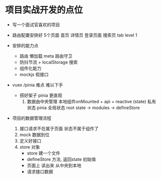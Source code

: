 # 项目实战开发的点位

- 写一个面试官喜欢的项目
- 路由配置安排好 5个页面
    首页 详情页  登录页面 搜索页  tab level 1
- 安排的能力点
    - 路由 懒加载 meta 路由守卫
    - 防抖节流 + localStorage 搜索
    - 组件化能力
    - mockjs 假接口

- vuex /pinia 难点  难以下手
    - 搭好架子 pinia 更直观
        1. 数据由中央管理
        本地组件onMounted + api + reactive
        (state) 私有状态
        pinia 全局状态
            root state -> modules -> defineStore 

- 项目的数据管理流程
    1. 接口请求不在属于页面
        状态不属于组件了
    2. mock 数据到位
    3. 定义好接口
    4. store 对象
        - store 建一个文件
        - defineStore  方法,  返回state 初始值
        - 页面上 读出来 从中央到本地
        - 请求接口数据